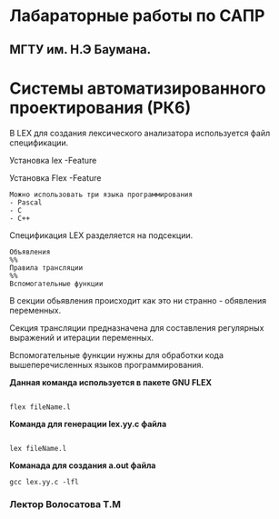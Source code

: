 # Лабараторные работы по САПР
## МГТУ им. Н.Э Баумана.
# Системы автоматизированного проектирования (РК6)
В LEX для создания лексического анализатора используется файл спецификации. 


Установка lex
-Feature

Установка Flex
-Feature


```
Можно использовать три языка программирования
- Pascal
- C
- C++
```

Спецификация LEX разделяется на подсекции.
```
Объявления
%%
Правила трансляции
%%
Вспомогательные функции

```
В секции обьявления происходит как это ни странно - обявления переменных.

Секция трансляции предназначена для составления регулярных выражений и итерации переменных.

Вспомогательные функции нужны для обработки кода вышеперечисленных языков программирования.


__Данная команда используется в пакете GNU FLEX__
```

flex fileName.l

```

__Команда для генерации lex.yy.c файла__
```

lex fileName.l

```
__Команада для создания a.out файла__
```
gcc lex.yy.c -lfl

```




### Лектор Волосатова Т.М
